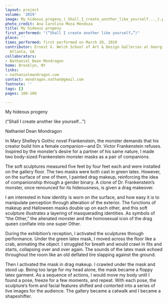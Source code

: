 ```yaml
---
layout: project
volume: '2019'
image: My_hideous_progeny_(_Shall_I_create_another_like_yourself..._).png
photo_credit: Ana Carolina Meza Mendoza
title: My hideous progeny
first_performed: "(“Shall I create another like yourself…”)"
place: ''
times_performed: first performed on March 28, 2019
contributor: Ernest G. Welch School of Art & Design Galleries at Georgia State University,
  Atlanta, GA
collaborators:
- Nathaniel Dean Mondragon
home: Brooklyn, NY
links:
- nathanielmondragon.com
contact: mondragon.nathan@gmail.com
footnote: ''
tags: []
pages: 108-109

---
```


My hideous progeny

(“Shall I create another like yourself…”)

Nathaniel Dean Mondragon

In Mary Shelley’s Gothic novel Frankenstein, the monster demands that his creator build him a female companion—and Dr. Victor Frankenstein refuses. Inspired by the monster’s desire for a partner of his same nature, I made two body-sized Frankenstein monster masks as a pair of companions.

The soft sculptures measured five feet by four feet each and were installed on the gallery floor. The two masks were both cast in green latex. However, on the surface of one of them, I painted drag makeup, reinforcing the idea of companionship through a gender binary. A clone of Dr. Frankenstein’s monster, once renounced for its hideousness, is given a drag makeover.

I am interested in how identity is worn on the surface, and how easy it is to manipulate perception through alteration of the exterior. The functions of makeup and Halloween masks double up on each other, and this soft sculpture illustrates a layering of masquerading identities. As symbols of “the Other,” the alienated monster and the homosexual icon of the drag queen conflate into one super Other.

During the exhibition’s reception, I activated the sculptures through performance. Under the green latex mask, I moved across the floor like a crab, animating the object. I struggled for breath and would crawl in fits and starts, collapsing over and over again. The sounds of the latex mask echoed throughout the room like an old deflated tire slapping against the ground.

Then I activated the mask in drag makeup. I crawled under the mask and stood up. Being too large for my head alone, the mask became a floppy latex garment. As a sequence of actions, I would move my body until I found a pose, freeze for a few moments, and repeat. With each pose, the sculpture’s form and facial features shifted and contorted into a series of live images for the audience. The gallery became a catwalk and I became a shapeshifter.
